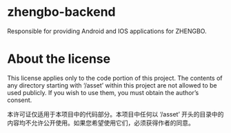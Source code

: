 # zhengbo-backend
Responsible for providing Android and IOS applications for ZHENGBO. 

# About the license
                
This license applies only to the code portion of this project. 
The contents of any directory starting with ‘/asset’ within this project are not allowed to be used publicly. 
If you wish to use them, you must obtain the author’s consent.

本许可证仅适用于本项目中的代码部分。本项目中任何以 ‘/asset’ 开头的目录中的内容均不允许公开使用。如果您希望使用它们，必须获得作者的同意。
